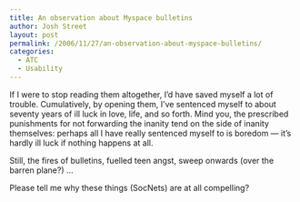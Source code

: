 ```yaml
---
title: An observation about Myspace bulletins
author: Josh Street
layout: post
permalink: /2006/11/27/an-observation-about-myspace-bulletins/
categories:
  - ATC
  - Usability
---
```

If I were to stop reading them altogether, I&#8217;d have saved myself a lot of trouble. Cumulatively, by opening them, I&#8217;ve sentenced myself to about seventy years of ill luck in love, life, and so forth. Mind you, the prescribed punishments for not forwarding the inanity tend on the side of inanity themselves: perhaps all I have really sentenced myself to is boredom &#8212; it&#8217;s hardly ill luck if nothing happens at all.

Still, the fires of bulletins, fuelled teen angst, sweep onwards (over the barren plane?) &#8230;

Please tell me why these things (SocNets) are at all compelling?